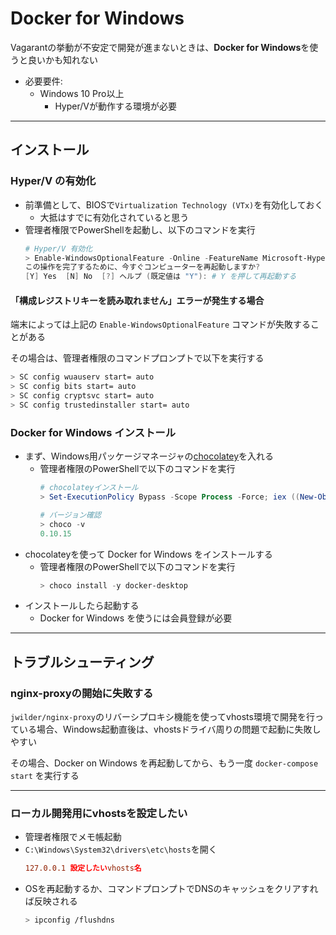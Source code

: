 # Docker for Windows

Vagarantの挙動が不安定で開発が進まないときは、**Docker for Windows**を使うと良いかも知れない

- 必要要件:
    - Windows 10 Pro以上
        - Hyper/Vが動作する環境が必要

***

## インストール

### Hyper/V の有効化
- 前準備として、BIOSで`Virtualization Technology (VTx)`を有効化しておく
    - 大抵はすでに有効化されていると思う
- 管理者権限でPowerShellを起動し、以下のコマンドを実行
    ```powershell
    # Hyper/V 有効化
    > Enable-WindowsOptionalFeature -Online -FeatureName Microsoft-Hyper-V
    この操作を完了するために、今すぐコンピューターを再起動しますか?
    [Y] Yes  [N] No  [?] ヘルプ (既定値は "Y"): # Y を押して再起動する
    ```

#### 「構成レジストリキーを読み取れません」エラーが発生する場合
端末によっては上記の `Enable-WindowsOptionalFeature` コマンドが失敗することがある

その場合は、管理者権限のコマンドプロンプトで以下を実行する

```bash
> SC config wuauserv start= auto
> SC config bits start= auto
> SC config cryptsvc start= auto
> SC config trustedinstaller start= auto
```


### Docker for Windows インストール
- まず、Windows用パッケージマネージャの[chocolatey](https://chocolatey.org/)を入れる
    - 管理者権限のPowerShellで以下のコマンドを実行
        ```powershell
        # chocolateyインストール
        > Set-ExecutionPolicy Bypass -Scope Process -Force; iex ((New-Object System.Net.WebClient).DownloadString('https://chocolatey.org/install.ps1'))

        # バージョン確認
        > choco -v
        0.10.15
        ```
- chocolateyを使って Docker for Windows をインストールする
    - 管理者権限のPowerShellで以下のコマンドを実行
        ```powershell
        > choco install -y docker-desktop
        ```
- インストールしたら起動する
    - Docker for Windows を使うには会員登録が必要

***

## トラブルシューティング

### nginx-proxyの開始に失敗する
`jwilder/nginx-proxy`のリバーシプロキシ機能を使ってvhosts環境で開発を行っている場合、Windows起動直後は、vhostsドライバ周りの問題で起動に失敗しやすい

その場合、Docker on Windows を再起動してから、もう一度 `docker-compose start` を実行する

---

### ローカル開発用にvhostsを設定したい
- 管理者権限でメモ帳起動
- `C:\Windows\System32\drivers\etc\hosts`を開く
    ```conf
    127.0.0.1 設定したいvhosts名
    ```
- OSを再起動するか、コマンドプロンプトでDNSのキャッシュをクリアすれば反映される
    ```bash
    > ipconfig /flushdns
    ```
